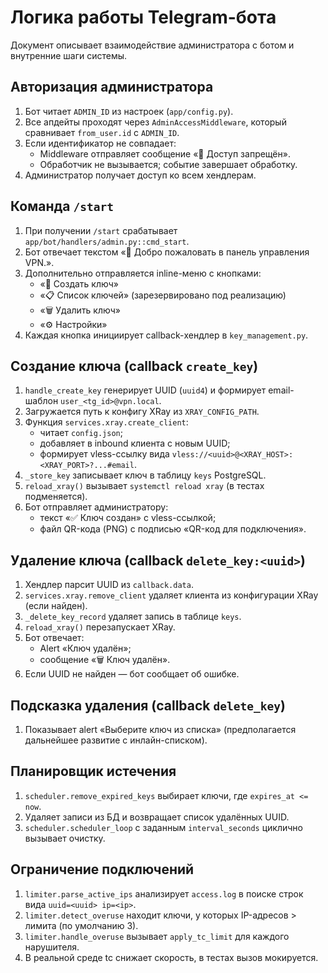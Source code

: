 # Логика работы Telegram-бота

Документ описывает взаимодействие администратора с ботом и внутренние шаги системы.

## Авторизация администратора
1. Бот читает `ADMIN_ID` из настроек (`app/config.py`).
2. Все апдейты проходят через `AdminAccessMiddleware`, который сравнивает `from_user.id` с `ADMIN_ID`.
3. Если идентификатор не совпадает:
   - Middleware отправляет сообщение «🚫 Доступ запрещён».
   - Обработчик не вызывается; событие завершает обработку.
4. Администратор получает доступ ко всем хендлерам.

## Команда `/start`
1. При получении `/start` срабатывает `app/bot/handlers/admin.py::cmd_start`.
2. Бот отвечает текстом «👋 Добро пожаловать в панель управления VPN.».
3. Дополнительно отправляется inline-меню с кнопками:
   - «🔑 Создать ключ»
   - «📋 Список ключей» (зарезервировано под реализацию)
   - «🗑 Удалить ключ»
   - «⚙️ Настройки»
4. Каждая кнопка инициирует callback-хендлер в `key_management.py`.

## Создание ключа (callback `create_key`)
1. `handle_create_key` генерирует UUID (`uuid4`) и формирует email-шаблон `user_<tg_id>@vpn.local`.
2. Загружается путь к конфигу XRay из `XRAY_CONFIG_PATH`.
3. Функция `services.xray.create_client`:
   - читает `config.json`;
   - добавляет в inbound клиента с новым UUID;
   - формирует vless-ссылку вида `vless://<uuid>@<XRAY_HOST>:<XRAY_PORT>?...#email`.
4. `_store_key` записывает ключ в таблицу `keys` PostgreSQL.
5. `reload_xray()` вызывает `systemctl reload xray` (в тестах подменяется).
6. Бот отправляет администратору:
   - текст «✅ Ключ создан» с vless-ссылкой;
   - файл QR-кода (PNG) с подписью «QR-код для подключения».

## Удаление ключа (callback `delete_key:<uuid>`)
1. Хендлер парсит UUID из `callback.data`.
2. `services.xray.remove_client` удаляет клиента из конфигурации XRay (если найден).
3. `_delete_key_record` удаляет запись в таблице `keys`.
4. `reload_xray()` перезапускает XRay.
5. Бот отвечает:
   - Alert «Ключ удалён»;
   - сообщение «🗑 Ключ <uuid> удалён».
6. Если UUID не найден — бот сообщает об ошибке.

## Подсказка удаления (callback `delete_key`)
1. Показывает alert «Выберите ключ из списка» (предполагается дальнейшее развитие с инлайн-списком).

## Планировщик истечения
1. `scheduler.remove_expired_keys` выбирает ключи, где `expires_at <= now`.
2. Удаляет записи из БД и возвращает список удалённых UUID.
3. `scheduler.scheduler_loop` с заданным `interval_seconds` циклично вызывает очистку.

## Ограничение подключений
1. `limiter.parse_active_ips` анализирует `access.log` в поиске строк вида `uuid=<uuid> ip=<ip>`.
2. `limiter.detect_overuse` находит ключи, у которых IP-адресов > лимита (по умолчанию 3).
3. `limiter.handle_overuse` вызывает `apply_tc_limit` для каждого нарушителя.
4. В реальной среде tc снижает скорость, в тестах вызов мокируется.
